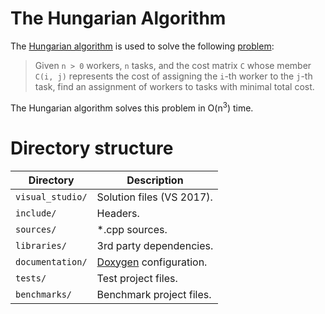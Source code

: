 # The Hungarian Algorithm
The [Hungarian algorithm](https://en.wikipedia.org/wiki/Hungarian_algorithm) is used to solve the following [problem](https://en.wikipedia.org/wiki/Assignment_problem):

> Given `n > 0` workers, `n` tasks, and the cost matrix `C` whose member `C(i, j)` represents the cost of assigning the `i`-th worker to the `j`-th task, find an assignment of workers to tasks with minimal total cost.

The Hungarian algorithm solves this problem in O(n<sup>3</sup>) time.

# Directory structure

| Directory        | Description               |
| ---------        | -----------               |
|`visual_studio/`  | Solution files (VS 2017). |
| `include/`       | Headers.                  |
| `sources/`       | *.cpp sources.            |
| `libraries/`     | 3rd party dependencies.   |
| `documentation/` | [Doxygen](http://www.stack.nl/~dimitri/doxygen/) configuration. |
| `tests/`         | Test project files.       |
| `benchmarks/`    | Benchmark project files.  |
